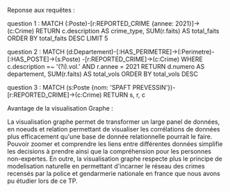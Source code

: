 Reponse aux requêtes :

question 1 : MATCH (:Poste)-[r:REPORTED_CRIME {annee: 2021}]->(c:Crime) RETURN c.description AS crime_type, SUM(r.faits) AS total_faits ORDER BY total_faits DESC LIMIT 5

question 2 : MATCH (d:Departement)-[:HAS_PERIMETRE]->(:Perimetre)-[:HAS_POSTE]->(s:Poste)
      -[r:REPORTED_CRIME]->(c:Crime)
WHERE c.description =~ '(?i).vol.'
  AND r.annee = 2021
RETURN d.numero AS departement, SUM(r.faits) AS total_vols
ORDER BY total_vols DESC

question 3 : MATCH (s:Poste {nom: 'SPAFT PREVESSIN'})-[r:REPORTED_CRIME]->(c:Crime)
RETURN s, r, c

Avantage de la visualisation Graphe : 

La visualisation graphe permet de transformer un large panel de données, en noeuds et relation permettant de visualiser les corrélations de données plus efficacement
qu'une base de donnée relationnelle pourrait le faire. 
Pouvoir zoomer et comprendre les liens entre différentes données simplifie les decisions à prendre ainsi que la compréhension pour les personnes non-expertes.
En outre, la visualisation graphe respecte plus le principe de modelisation naturelle en permettant d'incarner le réseau des crimes recensés par la police et gendarmerie nationale en france
que nous avons pu étudier lors de ce TP.
